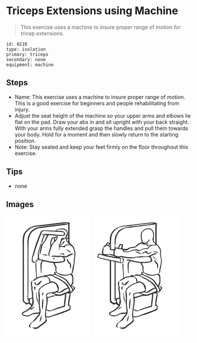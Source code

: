 # Triceps Extensions using Machine
> This exercise uses a machine to insure proper range of motion for tricep extensions.

``` 
id: 0210 
type: isolation 
primary: triceps 
secondary: none 
equipment: machine 
``` 

## Steps

 - Name: This exercise uses a machine to insure proper range of motion. This is a good exercise for beginners and people rehabilitating from injury.
 - Adjust the seat height of the machine so your upper arms and elbows lie flat on the pad. Draw your abs in and sit upright with your back straight. With your arms fully extended grasp the handles and pull them towards your body. Hold for a moment and then slowly return to the starting position.
 - Note: Stay seated and keep your feet firmly on the floor throughout this exercise.

## Tips

 - none

## Images

<svg width="175pt" height="250pt" viewBox="0 0 175 250" xmlns="http://www.w3.org/2000/svg">
  <g fill="#FFF">
    <path d="M0 0h175v250H0V0m99.97 16.62c-10.61 1.28-21.24 2.46-31.85 3.78-5.57.52-11.29.91-16.32 3.59-7.43 1.95-12.42 8.4-16.12 14.73-2.94 8.82-1.87 18.2-1.86 27.31-.02 36 .03 72-.02 107.99.43 1.06.85 2.12 1.25 3.2 2.09 1.7 4.26 3.3 6.32 5.05 1.59-.63 3.2-1.24 4.79-1.86 1.77 1.54 3.56 3.04 5.35 4.56-3.82 4.13-7.81 8.43-13.12 10.63-2.26 1.15-5.47 1.71-6.23 4.53-.47 4.74 5.33 5.73 8.85 6.12 4.86.92 9.09-1.79 13.09-4.07 4.33-.88 8.8-.94 13.2-1.09-1.92 3.08-4.94 5.23-6.99 8.2-3.11 4.72-7.37 8.51-11.54 12.27-1.79 1.79-3.64 4.63-1.41 6.85 1.35.09 2.71.19 4.06.28-1.1-.89-2.22-1.79-3.32-2.68 1.89-4.17 4.95-8.03 9.2-9.93 3.88-2.06 5.41-6.44 8.42-9.4 4.63-3.9 5.38-10.79 3.71-16.32-.77-6.73-1.51-13.54-.59-20.29-.05-5-.31-10.03-1.35-14.92.46-5.14 5.47-7.66 9.07-10.52 5.25-4.1 11.81-5.66 18.1-7.37 2.83 1.34 6.41 2.29 7.74 5.46 1.55 3.32 2.74 6.8 3.56 10.37-3.39 1.94-7.03 3.77-11 3.99-4.58.35-9.35.99-13.38 3.36 0 7.54 1.49 15.11.05 22.6-1.37 6.57-1.53 13.3-2.59 19.92-.17 4.21 3.01 8.67.66 12.69-3.51 4.65-9.41 6.52-13.26 10.84-3.88 3.62-9.38 2.59-14.18 2.53 3.15 1.6 6.7 4.1 10.36 2.54 3.94-.82 6.41-4.12 9.39-6.47 4.24-2.6 8.81-5.35 11-10.04-1.07-2.52-1.13-5.27-1.16-7.96 1.44.84 2.89 1.68 4.33 2.53l.04-1.15c10.12-2.49 20.05-5.77 29.9-9.19 5.05-2.38 10.92-3.39 15.11-7.3.24-2.25.11-4.51.09-6.77-.98-.91-1.98-1.78-2.86-2.78.54-7.96 2.78-15.71 3.08-23.68 2.46-.35 4.07-1.97 4.84-4.27 2.28-1.63 4.15-3.82 4.18-6.8-1.55-2.26-4.27-3.17-6.57-4.42.85-1.2 1.75-2.36 2.67-3.51.46-5.19.67-10.47-.08-15.64-.22-1.9-1.74-3.14-2.99-4.41 3.51-1.9 3.05-6.21 3.71-9.54 1.34-7.32 3.05-14.66 2.56-22.15 1.75-4.67 2.13-9.88.69-14.69-1.13-4.07-1.92-8.68-5.33-11.57-2.1-2.09-4.81-3.97-5.9-6.78-.24-8.97.05-17.96-.04-26.94.1-4.13-.41-8.35.75-12.38-9.93-2.75-20.09.16-30.06.97M75.12 156.84c-1 2.23-3.18 4.67-1.66 7.2 1.65-1.84 3.07-4.87 1.66-7.2m-2.08 27.18c-.23 2.92.07 5.93 1.89 8.34 0-7.54.99-15.03.9-22.58-3.09 4.11-2.41 9.42-2.79 14.24m-5.06 34.29c3.18-3.79 4.46-8.77 4.73-13.62-3.5 3.54-3.33 9.09-4.73 13.62z"/>
    <path d="M65.06 23.07c19.02-1.97 38.01-4.22 56.95-6.74 1.63-.03 3.03.93 4.54 1.38.22 8.1-.01 16.2.04 24.3-.29-.5-.87-1.52-1.16-2.02 1.87-5.16-1.95-11.83-7.49-12.51-6.25-.72-13.06-.08-18 4.2-7.8-.33-15.61-.39-23.39-1.09-2.26.92-5.2 1.34-6.14 3.97C63.95 48.92 58.54 63.8 54.7 79.09c-1.27 4.6-2.95 9.31-2.34 14.15.52 3.4 5.57 5.73 7.9 2.63-1.83-.84-4.58-.3-5.78-2.25-.85-3.62-.25-7.41 1.31-10.74 5.02-16.46 10.42-32.86 17.3-48.64 1.34-1.25 3.24-1.62 4.84-2.47 12.55 2.31 25.39 1.49 38.02 2.85 2.67.72 2.31 3.99 1 5.84-14.34.33-28.65-3.48-42.97-1.67-.16.54-.48 1.6-.65 2.13 1.51-.39 3.02-.79 4.53-1.14-.42.53-1.27 1.59-1.7 2.11-1.61 4.26-3.09 8.57-4.66 12.84.45.72.91 1.43 1.37 2.14 1.55-5.72 3.78-11.22 6.18-16.63 1.5.25 2.99.51 4.49.77-2.05 3.85-3.14 8.19-5.72 11.74-1.79 2.65-4.3 4.79-5.68 7.71-2.46 4.55-2.05 9.91-3.82 14.7-.93 1.86.61 3.54 1.31 5.19.17-3.8 1.56-7.29 2.62-10.88.81-5.37 2.46-10.89 6.19-14.99 2.89-3.43 5.13-7.41 6.75-11.59.44-1.07 1.18-2.7 2.71-2.13 10.22.4 20.55 2.57 30.74.87 1.37-1.8 2.53-4.31.67-6.23-3.95-5.17-11.47-2.77-16.99-4.14 3.94-3.19 9.11-2.1 13.77-2.18 3.32-.1 5.81 2.3 7.63 4.79.08 1.85.15 3.71.21 5.56-.39-.03-1.16-.08-1.55-.11-.44 3.1-1.66 6.03-3.47 8.58-.48-.47-1.43-1.41-1.91-1.88-1.45.45-2.95.81-4.33 1.45-1.04 4.67-3.24 8.94-4.61 13.49-.37 3.84-.24 7.72-.26 11.57.84-1.99 1.11-4.14.88-6.28 3.1-3.31 7.46-.81 11.24-.69.63-4.81 6.23-4.26 9.83-3.97-.23-.5-.69-1.49-.92-1.99-2.81.55-6.16-.33-8.52 1.65-3.14 3.03-7.82 1.1-11.68 1.64 2.8-1.97 6.36-2.9 8.59-5.63.98-1.5 1.77-3.12 2.4-4.79-2.92-.38-3.68 3.15-5.04 5.03-1.59 1.08-3.17 2.16-4.76 3.25 1.71-3.6 2.94-7.5 5.22-10.78 2.85-.66 5.83-1.15 7.76-3.61-.9 2.31-.25 4.74.18 7.07 1.95 1.11 3.34 2.83 4.18 4.9.47.19 1.4.56 1.87.74 1.08 2.35 3.26 3.73 5.57 4.66 4.81 6.63 5.96 15.56 3.85 23.37-.75 4.97.19 10.16-1.62 14.97-1.81 5.32-1.73 11-3.14 16.39-5.55 2.13-11.63 4.4-17.61 2.73-3.94-1.02-7.92-2.09-11.58-3.88-2.41-2.02-2.73-5.42-1.94-8.3 1.37-4.29-3.21-7.21-3.22-11.34 6.78-.21 14.04.16 20.17-3.26 1.3-2.39 1.08-5.04-.59-7.22l-2.35.84c1.71 2.02 1.17 5.3-1.44 6.19-12.36 2.14-25.19 1.05-37.19-2.52-3.39-1.28-7.16-.54-10.5-1.99-.22-3.2-1.06-6.45-.03-9.6l-1.85-.68c2.32-7.33 3.65-15 6.95-22l-2.08.48c-2.25 6.95-4.57 13.9-6.02 21.06.19 3.02.47 6.03.54 9.05-2.28 2.23-4.39 4.88-4.5 8.24l.61.05c1.73-1.63 2.21-4.17 3.51-6.13 4.06 2.59 8.99 2.29 13.39 3.94 6.07 1.67 12.36 2.4 18.54 3.57.79 3.03 2.81 5.51 3.84 8.42.23 3.66-.23 7.47 1.48 10.89-.94-.3-2.82-.89-3.76-1.18-.04 1.47-.05 2.94-.02 4.42-.97.4-1.95.8-2.92 1.2-3.7-.68-7.54-.78-11.11.53-2.85 1.22-5.88.12-8.83.18 1.27 1.35 2.96 2.06 4.69 2.6-5.92-.62-12.26-.56-17.35 2.93-.03-10.19-1.53-20.33-.93-30.54-2.23-.58-1.67 2.52-1.75 3.82-.48 9.23 1.66 18.33 1.21 27.54-2.28 1.44-4.54 2.92-6.84 4.33 0 .24.01.73.02.97 4.44.17 7.39-3.98 11.36-5.37 5.33-2.77 11.44-1.71 17.15-2.74 4.58 2.18 5.41 7.38 5.23 11.93-7.93 1.28-14.24 6.81-20.26 11.75-3.01 5.11-1.88 11.16-1.49 16.77.95 4.57-.97 9.17-.07 13.74 1.17 5.32 1.1 10.8 1.8 16.18.53 3.17-3.15 2.79-5.19 2.73-4.73-.4-9.26 1.45-13.24 3.85-4.36 2.95-10.11 1.68-14.74.02-2.26-3.38 3.29-4.37 5.42-5.72 3.37-1.41 6.36-3.61 8.88-6.23.53.39 1.06.78 1.59 1.18l-1.68 2.14c3.26-2.08 6.78-4.08 9.06-7.29-2.73 0-4.46 2.15-6.21 3.92-.38-.54-.77-1.07-1.15-1.6 4.81-4.07 6.63-11.03 5.16-17.05-1.4-5.64-.05-11.56-1.66-17.14-.65-2.27-.89-4.64-.14-6.92-.64-2.32-1.37-4.65-1.66-7.05-.33-2.15 1.11-4.11 1.01-6.22-.86-.96-1.79.91-2.21 1.5-2.71 4.68 1.39 9.72-.06 14.65 1.49 5.83 1.86 11.79 1.71 17.81-2 .33-3.98.72-5.97 1.07-.42.76-.93 1.45-1.54 2.06-.36-7.24-.24-14.52-.05-21.78.3-32-.3-64.02.34-96.02.7-7.3 2.57-15.08 7.87-20.47 3.62-2.85 7.62-5.49 12.1-6.74 20.24-2.63 40.53-4.86 60.72-7.78-2.03-1.76-4.85-1.48-7.34-1.5-14.39 1.9-28.79 3.68-43.19 5.47-7.35.98-15.34 1.78-21.25 6.73-4.31 2.48-6.55 7.09-8.79 11.31-2.96 7.32-2.44 15.32-2.1 23.02.05 36.3-.03 72.61.04 108.9 1.12 1.34 3.41 2.81 2.15 4.82-4.24 3.7-10.87-1.8-9.72-6.69.21-40.03-.14-80.07.2-120.1.34-4.19.89-8.48 2.4-12.43 5.06-9.39 15.53-16.01 26.35-15.44m29.21 22.08c-4.35 4.83-4.64 11.74-3.98 17.89-.98 6.11-3.59 11.92-4.52 18.06 1.25 1.29 2.49 2.6 3.89 3.74-.54-1.05-1.12-2.07-1.71-3.07.01-2.26.31-4.5 1.22-6.58 1.74-4.33 2.1-9.14 4.47-13.23 3.16-6.53 11.01-10.2 11.75-17.98-.55-.37-1.66-1.11-2.21-1.48-2.35 2.57-5.85 1.96-8.91 2.65m28.13 25.68c3.36 1.62 6.23 4.09 9.68 5.52-2.01-3.29-5.62-6.1-9.68-5.52m-15 8.71c2.31.13 4.63.1 6.95.05 1.7.95 3.48 1.74 5.31 2.42-.99-1.55-2.14-2.99-3.3-4.41-3.01.56-6.01 1.15-8.96 1.94m20.29 1.12c-2.89 1.85-6.25 4.04-9.83 3.05-5.5-1.5-11.25-.4-16.86-1.03-3.5-.5-6.99.04-10.26 1.33 4.53.98 9.23.57 13.8 1.34 3.87.72 8.99-2.61 11.5 1.83.44-.25.89-.5 1.34-.75 6.23.84 11.05-3.87 16.67-5.52 1.57-.16 1.97-1.78 2.7-2.9-3.09.55-6.46.69-9.06 2.65m-54.59-.58c3.76 1.39 8.35 3.32 12.09.86-3.98-.61-8.06-1.45-12.09-.86m24.23 10.24c1.55-.42 1.41-3.31-.13-3.66-1.5.47-1.33 3.24.13 3.66m26.34-2.07c.5 4.52 1.95 9.26 6.15 11.65.65 3.2-.09 6.9 2.22 9.55.28-3.42.67-6.92-.08-10.31-1.05-1.62-2.7-2.7-3.96-4.13-1.69-2.14-1.4-5.67-4.33-6.76m-53.65 12.69c-.01 6.15.4 12.33 1.56 18.38 1.13-1.78 1.03-3.82.29-5.73 1-6.03-.66-12.42 1.91-18.15.81-.1 2.44-.3 3.25-.41-.5-.38-1.51-1.14-2.02-1.52-3.72.24-4.74 4.4-4.99 7.43m-7.25 40.66c-1.77-1.27-2.75-3.19-3.77-5.04-2.18.19-.73 2.6-.29 3.68 1.84 3.41 6.68 3.14 9.13.61 2.18-2.27 4.05-4.87 5.16-7.83-4.06 1.99-6.95 5.59-10.23 8.58m-5.5 4.99c-.77 2.7.56 4.88 2.65 6.49-.22-1.26-.46-2.52-.73-3.77.44-1.18.87-2.35 1.29-3.53-.81.2-2.41.61-3.21.81m5.18 25.33c.53 2.08.82 4.36 2.52 5.88-.04-4.43-1.98-8.53-2.39-12.91-.35-3.07-.18-6.16-.37-9.24-1.26 5.32-1.1 10.98.24 16.27z"/>
    <path d="M123.8 41.38c.8.4 2.38 1.18 3.17 1.58-.53 1.83-1.59 3.29-3.35 4.11-.51-1.9-.29-3.82.18-5.69zM91.96 60.99c-.38-5.52.76-11.59 5.13-15.37.35 2.73.69 5.47.95 8.21a43.304 43.304 0 0 0-6.08 7.16zM99.19 47.02c1.41-.84 2.97-1.36 4.48-2.01-.56 2.43-1.93 4.49-3.63 6.26-.33-1.4-.67-2.82-.85-4.25zM126.45 47.07c.13 2.26.16 4.52.2 6.78-.81-.6-1.62-1.19-2.42-1.78.2-1.91.33-3.95 2.22-5zM102.49 117.13c7.59 6.09 18.82 8.75 27.69 3.84 1.82 1.41 4.32 2.62 4.56 5.21.54 5.8.82 12.03-2.78 17-4.15-4.56-6.58-10.79-12.12-13.95-4.97-2.94-10.22-5.41-15.63-7.43-1.67-.55-2.86-1.91-4.19-2.98.62-.42 1.85-1.27 2.47-1.69z"/>
    <path d="M95.19 123.21c1.14-.65 2.29-1.28 3.44-1.91 6.79 2.71 13.56 5.55 19.82 9.38 3.75 2.18 5.7 6.23 8.33 9.5 3.12 3.87 6.1 7.9 8.37 12.34-1.05 1.82-2.23 3.56-3.47 5.26-.99-8.47-5.44-16.89-12.65-21.69-2.66-1.79-5.38-3.5-8.07-5.24-4.93-3.19-10.55-5.02-15.77-7.64z"/>
    <path d="M82.75 123.96c3.65-.91 7.42-.66 11.11-.29 5.83 4.29 13.05 6.16 18.69 10.78 5.77 3.02 10.38 7.76 13.36 13.53-3.41.86-6.94 1.76-9.69 4.09-3.32 2.16-6.45 5.46-10.7 5.37 2.93-4.83 2.66-11.6-.92-16.06-2.49-4.25-7.61-5.64-12.09-6.68-.78.78-1.57 1.56-2.35 2.34.93-5.67-2.76-10.37-7.41-13.08zM132.83 143.63c1.73 1.22 3.42 2.51 5.12 3.78v2.42c-.4.6-.79 1.2-1.18 1.81-1.04-2.8-2.63-5.34-3.94-8.01z"/>
    <path d="M126.91 149.42c.7 1.75 1.32 3.52 1.93 5.3-5.07 1.97-10.21 3.76-15.14 6.06-1.7.86-3.62 1.09-5.47 1.42-3.8-1.24-7.96-1.21-11.47-3.32 2.4-.47 4.79-1 7.16-1.64 1.96.92 4.19 1.9 6.36 1.11 6.09-1.99 10.24-7.57 16.63-8.93z"/>
    <path d="M82.95 161.74c3.17-1.36 6.54-2.95 10.06-2.64 2.8 1.09 5.46 2.52 8.33 3.44-.83.12-2.49.35-3.32.47.74.48 1.49.96 2.25 1.42 3.44-.68 6.89.8 10.31-.02 3.32-.76 6.41-2.25 9.52-3.61.07 8.05-2.42 15.85-2.17 23.92-7.11 2.2-14.34 4.14-21.14 7.22-2.18.9-4.33 1.98-6.67 2.4-2.73-.37-5.26-1.49-7.83-2.42.62-7.57 3.38-14.95 2.12-22.63 5.02-1.34 9.86-3.69 15.11-3.92-.74-.61-1.46-1.24-2.15-1.89-4.45 1.36-8.91 2.71-13.42 3.88-.39-1.86-.71-3.74-1-5.62z"/>
    <path d="M122.6 160.1c.65-.36 1.3-.7 1.96-1.05 1.77.72 3.63 1.03 5.51.46-2.54 8.04-3.43 16.38-4.02 24.75 1.18.51 2.36 1.02 3.55 1.52l.12 4.6c-5.74 3.83-12.5 5.51-18.87 7.97-8.78 2.73-17.02 7.13-26.19 8.57-1.23-.72-2.45-1.44-3.66-2.17.14-3.84.59-7.66.86-11.49 2.62 1.04 5.14 3.58 8.16 2.57 9.89-3.04 19.61-6.75 29.71-9.08.98-8.88 2.65-17.7 2.87-26.65zM48.17 171.37c1.73-.41 3.46-.82 5.2-1.2.32 4.16-.04 8.35-.96 12.41a93.481 93.481 0 0 1-4.11-4.79c-.04-2.14-.08-4.28-.13-6.42z"/>
  </g>
  <g fill="#333">
    <path d="M99.97 16.62c9.97-.81 20.13-3.72 30.06-.97-1.16 4.03-.65 8.25-.75 12.38.09 8.98-.2 17.97.04 26.94 1.09 2.81 3.8 4.69 5.9 6.78 3.41 2.89 4.2 7.5 5.33 11.57 1.44 4.81 1.06 10.02-.69 14.69.49 7.49-1.22 14.83-2.56 22.15-.66 3.33-.2 7.64-3.71 9.54 1.25 1.27 2.77 2.51 2.99 4.41.75 5.17.54 10.45.08 15.64-.92 1.15-1.82 2.31-2.67 3.51 2.3 1.25 5.02 2.16 6.57 4.42-.03 2.98-1.9 5.17-4.18 6.8-.77 2.3-2.38 3.92-4.84 4.27-.3 7.97-2.54 15.72-3.08 23.68.88 1 1.88 1.87 2.86 2.78.02 2.26.15 4.52-.09 6.77-4.19 3.91-10.06 4.92-15.11 7.3-9.85 3.42-19.78 6.7-29.9 9.19l-.04 1.15c-1.44-.85-2.89-1.69-4.33-2.53.03 2.69.09 5.44 1.16 7.96-2.19 4.69-6.76 7.44-11 10.04-2.98 2.35-5.45 5.65-9.39 6.47-3.66 1.56-7.21-.94-10.36-2.54 4.8.06 10.3 1.09 14.18-2.53 3.85-4.32 9.75-6.19 13.26-10.84 2.35-4.02-.83-8.48-.66-12.69 1.06-6.62 1.22-13.35 2.59-19.92 1.44-7.49-.05-15.06-.05-22.6 4.03-2.37 8.8-3.01 13.38-3.36 3.97-.22 7.61-2.05 11-3.99-.82-3.57-2.01-7.05-3.56-10.37-1.33-3.17-4.91-4.12-7.74-5.46-6.29 1.71-12.85 3.27-18.1 7.37-3.6 2.86-8.61 5.38-9.07 10.52 1.04 4.89 1.3 9.92 1.35 14.92-.92 6.75-.18 13.56.59 20.29 1.67 5.53.92 12.42-3.71 16.32-3.01 2.96-4.54 7.34-8.42 9.4-4.25 1.9-7.31 5.76-9.2 9.93 1.1.89 2.22 1.79 3.32 2.68-1.35-.09-2.71-.19-4.06-.28-2.23-2.22-.38-5.06 1.41-6.85 4.17-3.76 8.43-7.55 11.54-12.27 2.05-2.97 5.07-5.12 6.99-8.2-4.4.15-8.87.21-13.2 1.09-4 2.28-8.23 4.99-13.09 4.07-3.52-.39-9.32-1.38-8.85-6.12.76-2.82 3.97-3.38 6.23-4.53 5.31-2.2 9.3-6.5 13.12-10.63-1.79-1.52-3.58-3.02-5.35-4.56-1.59.62-3.2 1.23-4.79 1.86-2.06-1.75-4.23-3.35-6.32-5.05-.4-1.08-.82-2.14-1.25-3.2.05-35.99 0-71.99.02-107.99-.01-9.11-1.08-18.49 1.86-27.31 3.7-6.33 8.69-12.78 16.12-14.73 5.03-2.68 10.75-3.07 16.32-3.59 10.61-1.32 21.24-2.5 31.85-3.78m-34.91 6.45c-10.82-.57-21.29 6.05-26.35 15.44-1.51 3.95-2.06 8.24-2.4 12.43-.34 40.03.01 80.07-.2 120.1-1.15 4.89 5.48 10.39 9.72 6.69 1.26-2.01-1.03-3.48-2.15-4.82-.07-36.29.01-72.6-.04-108.9-.34-7.7-.86-15.7 2.1-23.02 2.24-4.22 4.48-8.83 8.79-11.31 5.91-4.95 13.9-5.75 21.25-6.73 14.4-1.79 28.8-3.57 43.19-5.47 2.49.02 5.31-.26 7.34 1.5-20.19 2.92-40.48 5.15-60.72 7.78-4.48 1.25-8.48 3.89-12.1 6.74-5.3 5.39-7.17 13.17-7.87 20.47-.64 32-.04 64.02-.34 96.02-.19 7.26-.31 14.54.05 21.78.61-.61 1.12-1.3 1.54-2.06 1.99-.35 3.97-.74 5.97-1.07.15-6.02-.22-11.98-1.71-17.81 1.45-4.93-2.65-9.97.06-14.65.42-.59 1.35-2.46 2.21-1.5.1 2.11-1.34 4.07-1.01 6.22.29 2.4 1.02 4.73 1.66 7.05-.75 2.28-.51 4.65.14 6.92 1.61 5.58.26 11.5 1.66 17.14 1.47 6.02-.35 12.98-5.16 17.05.38.53.77 1.06 1.15 1.6 1.75-1.77 3.48-3.92 6.21-3.92-2.28 3.21-5.8 5.21-9.06 7.29l1.68-2.14c-.53-.4-1.06-.79-1.59-1.18-2.52 2.62-5.51 4.82-8.88 6.23-2.13 1.35-7.68 2.34-5.42 5.72 4.63 1.66 10.38 2.93 14.74-.02 3.98-2.4 8.51-4.25 13.24-3.85 2.04.06 5.72.44 5.19-2.73-.7-5.38-.63-10.86-1.8-16.18-.9-4.57 1.02-9.17.07-13.74-.39-5.61-1.52-11.66 1.49-16.77 6.02-4.94 12.33-10.47 20.26-11.75.18-4.55-.65-9.75-5.23-11.93-5.71 1.03-11.82-.03-17.15 2.74-3.97 1.39-6.92 5.54-11.36 5.37-.01-.24-.02-.73-.02-.97 2.3-1.41 4.56-2.89 6.84-4.33.45-9.21-1.69-18.31-1.21-27.54.08-1.3-.48-4.4 1.75-3.82-.6 10.21.9 20.35.93 30.54 5.09-3.49 11.43-3.55 17.35-2.93-1.73-.54-3.42-1.25-4.69-2.6 2.95-.06 5.98 1.04 8.83-.18 3.57-1.31 7.41-1.21 11.11-.53.97-.4 1.95-.8 2.92-1.2-.03-1.48-.02-2.95.02-4.42.94.29 2.82.88 3.76 1.18-1.71-3.42-1.25-7.23-1.48-10.89-1.03-2.91-3.05-5.39-3.84-8.42-6.18-1.17-12.47-1.9-18.54-3.57-4.4-1.65-9.33-1.35-13.39-3.94-1.3 1.96-1.78 4.5-3.51 6.13l-.61-.05c.11-3.36 2.22-6.01 4.5-8.24-.07-3.02-.35-6.03-.54-9.05 1.45-7.16 3.77-14.11 6.02-21.06l2.08-.48c-3.3 7-4.63 14.67-6.95 22l1.85.68c-1.03 3.15-.19 6.4.03 9.6 3.34 1.45 7.11.71 10.5 1.99 12 3.57 24.83 4.66 37.19 2.52 2.61-.89 3.15-4.17 1.44-6.19l2.35-.84c1.67 2.18 1.89 4.83.59 7.22-6.13 3.42-13.39 3.05-20.17 3.26.01 4.13 4.59 7.05 3.22 11.34-.79 2.88-.47 6.28 1.94 8.3 3.66 1.79 7.64 2.86 11.58 3.88 5.98 1.67 12.06-.6 17.61-2.73 1.41-5.39 1.33-11.07 3.14-16.39 1.81-4.81.87-10 1.62-14.97 2.11-7.81.96-16.74-3.85-23.37-2.31-.93-4.49-2.31-5.57-4.66-.47-.18-1.4-.55-1.87-.74-.84-2.07-2.23-3.79-4.18-4.9-.43-2.33-1.08-4.76-.18-7.07-1.93 2.46-4.91 2.95-7.76 3.61-2.28 3.28-3.51 7.18-5.22 10.78 1.59-1.09 3.17-2.17 4.76-3.25 1.36-1.88 2.12-5.41 5.04-5.03-.63 1.67-1.42 3.29-2.4 4.79-2.23 2.73-5.79 3.66-8.59 5.63 3.86-.54 8.54 1.39 11.68-1.64 2.36-1.98 5.71-1.1 8.52-1.65.23.5.69 1.49.92 1.99-3.6-.29-9.2-.84-9.83 3.97-3.78-.12-8.14-2.62-11.24.69.23 2.14-.04 4.29-.88 6.28.02-3.85-.11-7.73.26-11.57 1.37-4.55 3.57-8.82 4.61-13.49 1.38-.64 2.88-1 4.33-1.45.48.47 1.43 1.41 1.91 1.88 1.81-2.55 3.03-5.48 3.47-8.58.39.03 1.16.08 1.55.11-.06-1.85-.13-3.71-.21-5.56-1.82-2.49-4.31-4.89-7.63-4.79-4.66.08-9.83-1.01-13.77 2.18 5.52 1.37 13.04-1.03 16.99 4.14 1.86 1.92.7 4.43-.67 6.23-10.19 1.7-20.52-.47-30.74-.87-1.53-.57-2.27 1.06-2.71 2.13-1.62 4.18-3.86 8.16-6.75 11.59-3.73 4.1-5.38 9.62-6.19 14.99-1.06 3.59-2.45 7.08-2.62 10.88-.7-1.65-2.24-3.33-1.31-5.19 1.77-4.79 1.36-10.15 3.82-14.7 1.38-2.92 3.89-5.06 5.68-7.71 2.58-3.55 3.67-7.89 5.72-11.74-1.5-.26-2.99-.52-4.49-.77-2.4 5.41-4.63 10.91-6.18 16.63-.46-.71-.92-1.42-1.37-2.14 1.57-4.27 3.05-8.58 4.66-12.84.43-.52 1.28-1.58 1.7-2.11-1.51.35-3.02.75-4.53 1.14.17-.53.49-1.59.65-2.13 14.32-1.81 28.63 2 42.97 1.67 1.31-1.85 1.67-5.12-1-5.84-12.63-1.36-25.47-.54-38.02-2.85-1.6.85-3.5 1.22-4.84 2.47-6.88 15.78-12.28 32.18-17.3 48.64-1.56 3.33-2.16 7.12-1.31 10.74 1.2 1.95 3.95 1.41 5.78 2.25-2.33 3.1-7.38.77-7.9-2.63-.61-4.84 1.07-9.55 2.34-14.15 3.84-15.29 9.25-30.17 15.71-44.53.94-2.63 3.88-3.05 6.14-3.97 7.78.7 15.59.76 23.39 1.09 4.94-4.28 11.75-4.92 18-4.2 5.54.68 9.36 7.35 7.49 12.51.29.5.87 1.52 1.16 2.02-.05-8.1.18-16.2-.04-24.3-1.51-.45-2.91-1.41-4.54-1.38-18.94 2.52-37.93 4.77-56.95 6.74m58.74 18.31c-.47 1.87-.69 3.79-.18 5.69 1.76-.82 2.82-2.28 3.35-4.11-.79-.4-2.37-1.18-3.17-1.58m2.65 5.69c-1.89 1.05-2.02 3.09-2.22 5 .8.59 1.61 1.18 2.42 1.78-.04-2.26-.07-4.52-.2-6.78m-23.96 70.06c-.62.42-1.85 1.27-2.47 1.69 1.33 1.07 2.52 2.43 4.19 2.98 5.41 2.02 10.66 4.49 15.63 7.43 5.54 3.16 7.97 9.39 12.12 13.95 3.6-4.97 3.32-11.2 2.78-17-.24-2.59-2.74-3.8-4.56-5.21-8.87 4.91-20.1 2.25-27.69-3.84m-7.3 6.08c5.22 2.62 10.84 4.45 15.77 7.64 2.69 1.74 5.41 3.45 8.07 5.24 7.21 4.8 11.66 13.22 12.65 21.69 1.24-1.7 2.42-3.44 3.47-5.26-2.27-4.44-5.25-8.47-8.37-12.34-2.63-3.27-4.58-7.32-8.33-9.5-6.26-3.83-13.03-6.67-19.82-9.38-1.15.63-2.3 1.26-3.44 1.91m-12.44.75c4.65 2.71 8.34 7.41 7.41 13.08.78-.78 1.57-1.56 2.35-2.34 4.48 1.04 9.6 2.43 12.09 6.68 3.58 4.46 3.85 11.23.92 16.06 4.25.09 7.38-3.21 10.7-5.37 2.75-2.33 6.28-3.23 9.69-4.09-2.98-5.77-7.59-10.51-13.36-13.53-5.64-4.62-12.86-6.49-18.69-10.78-3.69-.37-7.46-.62-11.11.29m50.08 19.67c1.31 2.67 2.9 5.21 3.94 8.01.39-.61.78-1.21 1.18-1.81v-2.42c-1.7-1.27-3.39-2.56-5.12-3.78m-5.92 5.79c-6.39 1.36-10.54 6.94-16.63 8.93-2.17.79-4.4-.19-6.36-1.11-2.37.64-4.76 1.17-7.16 1.64 3.51 2.11 7.67 2.08 11.47 3.32 1.85-.33 3.77-.56 5.47-1.42 4.93-2.3 10.07-4.09 15.14-6.06-.61-1.78-1.23-3.55-1.93-5.3m-43.96 12.32c.29 1.88.61 3.76 1 5.62 4.51-1.17 8.97-2.52 13.42-3.88.69.65 1.41 1.28 2.15 1.89-5.25.23-10.09 2.58-15.11 3.92 1.26 7.68-1.5 15.06-2.12 22.63 2.57.93 5.1 2.05 7.83 2.42 2.34-.42 4.49-1.5 6.67-2.4 6.8-3.08 14.03-5.02 21.14-7.22-.25-8.07 2.24-15.87 2.17-23.92-3.11 1.36-6.2 2.85-9.52 3.61-3.42.82-6.87-.66-10.31.02-.76-.46-1.51-.94-2.25-1.42.83-.12 2.49-.35 3.32-.47-2.87-.92-5.53-2.35-8.33-3.44-3.52-.31-6.89 1.28-10.06 2.64m39.65-1.64c-.22 8.95-1.89 17.77-2.87 26.65-10.1 2.33-19.82 6.04-29.71 9.08-3.02 1.01-5.54-1.53-8.16-2.57-.27 3.83-.72 7.65-.86 11.49 1.21.73 2.43 1.45 3.66 2.17 9.17-1.44 17.41-5.84 26.19-8.57 6.37-2.46 13.13-4.14 18.87-7.97l-.12-4.6c-1.19-.5-2.37-1.01-3.55-1.52.59-8.37 1.48-16.71 4.02-24.75-1.88.57-3.74.26-5.51-.46-.66.35-1.31.69-1.96 1.05m-74.43 11.27c.05 2.14.09 4.28.13 6.42 1.32 1.64 2.68 3.24 4.11 4.79.92-4.06 1.28-8.25.96-12.41-1.74.38-3.47.79-5.2 1.2z"/>
    <path d="M94.27 45.15c3.06-.69 6.56-.08 8.91-2.65.55.37 1.66 1.11 2.21 1.48-.74 7.78-8.59 11.45-11.75 17.98-2.37 4.09-2.73 8.9-4.47 13.23-.91 2.08-1.21 4.32-1.22 6.58.59 1 1.17 2.02 1.71 3.07-1.4-1.14-2.64-2.45-3.89-3.74.93-6.14 3.54-11.95 4.52-18.06-.66-6.15-.37-13.06 3.98-17.89m-2.31 15.84c1.76-2.6 3.8-5 6.08-7.16-.26-2.74-.6-5.48-.95-8.21-4.37 3.78-5.51 9.85-5.13 15.37m7.23-13.97c.18 1.43.52 2.85.85 4.25 1.7-1.77 3.07-3.83 3.63-6.26-1.51.65-3.07 1.17-4.48 2.01zM122.4 70.83c4.06-.58 7.67 2.23 9.68 5.52-3.45-1.43-6.32-3.9-9.68-5.52zM107.4 79.54c2.95-.79 5.95-1.38 8.96-1.94 1.16 1.42 2.31 2.86 3.3 4.41-1.83-.68-3.61-1.47-5.31-2.42-2.32.05-4.64.08-6.95-.05z"/>
    <path d="M127.69 80.66c2.6-1.96 5.97-2.1 9.06-2.65-.73 1.12-1.13 2.74-2.7 2.9-5.62 1.65-10.44 6.36-16.67 5.52-.45.25-.9.5-1.34.75-2.51-4.44-7.63-1.11-11.5-1.83-4.57-.77-9.27-.36-13.8-1.34 3.27-1.29 6.76-1.83 10.26-1.33 5.61.63 11.36-.47 16.86 1.03 3.58.99 6.94-1.2 9.83-3.05zM73.1 80.08c4.03-.59 8.11.25 12.09.86-3.74 2.46-8.33.53-12.09-.86zM97.33 90.32c-1.46-.42-1.63-3.19-.13-3.66 1.54.35 1.68 3.24.13 3.66zM123.67 88.25c2.93 1.09 2.64 4.62 4.33 6.76 1.26 1.43 2.91 2.51 3.96 4.13.75 3.39.36 6.89.08 10.31-2.31-2.65-1.57-6.35-2.22-9.55-4.2-2.39-5.65-7.13-6.15-11.65zM70.02 100.94c.25-3.03 1.27-7.19 4.99-7.43.51.38 1.52 1.14 2.02 1.52-.81.11-2.44.31-3.25.41-2.57 5.73-.91 12.12-1.91 18.15.74 1.91.84 3.95-.29 5.73-1.16-6.05-1.57-12.23-1.56-18.38zM62.77 141.6c3.28-2.99 6.17-6.59 10.23-8.58-1.11 2.96-2.98 5.56-5.16 7.83-2.45 2.53-7.29 2.8-9.13-.61-.44-1.08-1.89-3.49.29-3.68 1.02 1.85 2 3.77 3.77 5.04zM57.27 146.59c.8-.2 2.4-.61 3.21-.81-.42 1.18-.85 2.35-1.29 3.53.27 1.25.51 2.51.73 3.77-2.09-1.61-3.42-3.79-2.65-6.49zM62.45 171.92c-1.34-5.29-1.5-10.95-.24-16.27.19 3.08.02 6.17.37 9.24.41 4.38 2.35 8.48 2.39 12.91-1.7-1.52-1.99-3.8-2.52-5.88zM75.12 156.84c1.41 2.33-.01 5.36-1.66 7.2-1.52-2.53.66-4.97 1.66-7.2zM73.04 184.02c.38-4.82-.3-10.13 2.79-14.24.09 7.55-.9 15.04-.9 22.58-1.82-2.41-2.12-5.42-1.89-8.34zM67.98 218.31c1.4-4.53 1.23-10.08 4.73-13.62-.27 4.85-1.55 9.83-4.73 13.62z"/>
  </g>
</svg>

<svg width="175pt" height="250pt" viewBox="0 0 175 250" xmlns="http://www.w3.org/2000/svg">
  <g fill="#FFF">
    <path d="M0 0h175v250H0V0m58.1 21.93c-2.53.52-4.78 1.87-7.2 2.74-5.79 1.9-10.53 6.37-13.6 11.54-3.92 6.13-3.72 13.76-3.35 20.75-1.27-.68-2.52-1.41-3.88-1.9-1.29.5-2.43 1.31-3.59 2.05-.05.78-.14 2.35-.19 3.13-1.71 1.14-3.58 1.99-5.36 3.01-.89 1.35.45 2.6.83 3.85l.86-2.43c2.75-1.11 6.05-3.6 8.88-1.36 2.91 1.25 2.22 4.83 2.73 7.36 2.55.4 5.08.88 7.55 1.6-.15 2.95-.84 5.83-1.37 8.73-2.7-1.1-5.44-2.43-8.47-2.07 3.53 4.05 9.45 3.02 13.51 6.22-2.91-.09-5.67-1.2-8.55-1.55-4.04-.82-8.2-.83-12.19-1.88 2.77.08 5.53-.17 8.24-.76-.68-.5-1.37-1.01-2.05-1.5-3.25.75-6.53-.08-9.78-.32-.42-1.33-.91-2.65-1.09-4.03.17-3.16 2.3-6.44.15-9.35-1.43 4.48-3.86 9.35-1.65 14.04-2.61-.6-5.26-.92-7.93-1.16-1.51 2.21-2.36 4.76-2.11 7.46 8.04 3.41 16.77 4.78 25.2 6.96-.03 26.31.03 52.63-.04 78.94-.03 1.96.6 3.85.93 5.78 2.36 1.31 4.42 3.07 6.57 4.69 1.7-.43 3.33-1.05 4.99-1.6 1.77 1.38 3.53 2.76 5.27 4.2-4.39 5.26-9.78 9.79-16.34 12.03-3.04.83-3.94 5.28-1.19 6.96 5.15 2.91 12.05 3.23 17.07-.16 4.67-3.52 10.9-2.25 16.36-2.82-1.66 2.68-4.12 4.67-6.12 7.07-3.46 5.08-7.69 9.69-12.62 13.38-.98 1.56-1.85 3.18-2.66 4.84.46.49 1.37 1.49 1.83 1.99 1.17.12 2.34.25 3.51.37-1.05-.91-2.11-1.82-3.16-2.73 1.82-4.14 4.88-7.96 9.05-9.86 4.19-2.13 5.66-6.91 8.98-9.95 3.25-2.67 4.08-7.18 4.13-11.16-1.25-6.25-1.82-12.64-1.88-19.01.59-5.98.55-12.06-.4-17.99-1.31-3.23.25-6.92 2.86-9.01 4.12-3.34 8.36-6.73 13.35-8.69 3.53-.99 6.93-2.4 10.54-3.09 2.8 1.33 6.33 2.29 7.67 5.4 1.54 3.36 2.85 6.85 3.57 10.48-3.38 1.95-7.03 3.76-10.99 4-4.58.34-9.33.97-13.35 3.34-.19 7.39 1.54 14.77.11 22.12-1.39 6.75-1.63 13.66-2.65 20.47-.13 4.18 2.98 8.58.67 12.58-3.47 4.69-9.42 6.51-13.25 10.85-3.85 3.64-9.31 2.68-14.11 2.61 3.13 1.56 6.64 4.01 10.26 2.43 3.69-.81 6.18-3.76 8.89-6.13 4.3-2.82 9.33-5.44 11.39-10.47-1.01-2.45-1.1-5.11-1.17-7.72 1.4.5 2.73 1.8 4.32 1.28 5.17-1 10.15-2.78 15.11-4.51 9.28-2.24 18.1-5.96 26.92-9.57 1.01-.84 2.08-1.62 3.06-2.5.31-2.17.13-4.37.17-6.54-.98-1.11-2.38-1.97-2.99-3.35.94-5.14 1.19-10.38 2.37-15.49.45-2.94 1.61-6.29-.31-8.95.3-.55.9-1.64 1.2-2.18-1.6-4.98-3.56-9.95-6.81-14.11-3.76-4.47-9.04-7.17-13.81-10.37-4.95-3.22-10.61-5.04-15.86-7.7 1.16-.66 2.33-1.3 3.51-1.95 3.97 1.81 8.18 3.08 12.01 5.19 4.63 2.38 9.85 4.46 12.76 9.04 3.74 5.61 8.67 10.48 11.49 16.67-.11 1.62-1.23 2.98-2.22 4.19.03.66.08 1.97.11 2.62 2.89-3.61 7.08-6.62 7.95-11.42-2.01-1.85-4.37-3.26-6.92-4.23.93-1.17 1.86-2.34 2.81-3.5.47-4.97.42-9.99.06-14.97-.14-2.38-1.94-4.16-3.71-5.54-4.94.69-9.72 3.27-14.83 2.32-4.67-.93-9.3-2.27-13.63-4.27-2.43-1.97-2.76-5.42-2-8.29 1.45-4.36-3.31-7.25-3.2-11.45 6.78-.18 14.06.18 20.17-3.25 2.29-3.71-.98-7.01-2.47-10.28 4.03-2.61 8.4-4.74 13.24-5.24-3.18-1.95-6.83-.94-9.84.76-5.78 3.3-12.61 5.67-19.3 4.24-4.56-.83-8.98 1.13-13.54 1.18-7.08 1.99-14.41.42-21.58-.11-3.06-.25-5.89-1.54-8.9-2.05-2.38.38-4.71 1.78-7.18 1.12-1.92-.49-3.73-1.33-5.61-1.96-.32-.48-.95-1.43-1.26-1.91.56-2.64.83-5.36.5-8.05.39-.09 1.17-.29 1.55-.38.29-1.7.44-4.53 2.95-3.88 3.43 1.44 6.98 2 10.66 1.29 1.02 1.78 1.71 3.71 2.38 5.64 3.39.6 6.89 1.27 10.31.49 4.08-.62 7.73-2.72 11.75-3.52 3.34-.35 6.75.34 9.76 1.8 4.68-3.08 10.32-4.59 15.91-4.5 3.61.25 5.1-3.71 7.83-5.31 3.03-1.38 6.38-1.78 9.64-2.31.35.32 1.04.97 1.39 1.29.14-.37.43-1.11.57-1.48.26-.11.79-.33 1.05-.45 3.41 4.1 7.85 8.32 7.15 14.19-1.15 5.15.97 10.12 1.74 15.16.15 3.95-.08 7.98-1.26 11.77-1.6 5.86-2.17 11.93-2.91 17.94 2.81-2.81 3.25-6.94 2.55-10.68l.92.47c.65-4.86 1.83-9.64 2.29-14.53.51-5.46-1.62-10.66-2.05-16.03.68-4.19.64-8.68-1.36-12.51-2.3-2.9-4.71-5.72-7.16-8.49.11-14.09.03-28.2.31-42.28-3.51-.36-6.98-1.24-10.52-1.02-20.29 2.46-40.6 4.79-60.9 7.19m40.51 57.51c2.55-1.08 4.92-2.53 7.48-3.6 1.68 1.56 3.76 2.53 5.84 3.44 2.93-.75 5.9-2.01 7.05-5.05-2.7 1.37-5.34 4.16-8.6 2.68-.02-.76-.05-2.28-.07-3.04-4.66-.63-9.2 1.61-11.7 5.57m23.13-5.65c3.8 1.35 7.71 2.39 11.56 3.58-2.78-3.26-7.53-3.81-11.56-3.58m-36.91 1.23c2.78.66 5.5 1.57 8.01 2.93 1.36.63 3.19 2.03 4.29.27-3.66-2.06-7.97-5.11-12.3-3.2m37.11 7.63c-.44 4.54 4.1 6.74 7.84 7.48-1.39-1.39-3.24-2.11-4.86-3.16-1.11-1.36-1.89-2.95-2.98-4.32m2.38 7.78c.41 2.84.97 6 3.52 7.74 4.09 2.38 1.04 8.05 4.16 11.04.02-4 1.79-9.39-2.01-12.23-2.33-1.81-3.28-4.79-5.67-6.55m-50.39 73.84c.48-2.37 2.62-4.78 1.42-7.2-1.61 2.03-3.46 4.84-1.42 7.2m-.83 19.7c-.2 2.9.02 5.9 1.76 8.35.13-7.51 1.01-14.99.88-22.51-2.92 4.15-2.29 9.38-2.64 14.16m-5.1 34.3c3.08-3.85 4.64-8.84 4.52-13.75-2.99 3.92-3.23 9.13-4.52 13.75z"/>
    <path d="M115.03 17.06c2.85-.66 5.91-1.05 8.71.05-1.93.37-3.88.59-5.83.83-8.3 1.33-16.68 2.13-25 3.3-5.67.64-11.3 1.73-17.02 1.57-5.45 1.26-10.97 2.19-16.32 3.85-2.89 2.45-6.85 3.54-9.16 6.66-1.94 2.34-3.22 5.11-4.64 7.77-2.65 6.3-2.45 13.18-2 19.86l1.51.12c-.01-8.31.96-17.09 5.5-24.26 2.25-3.84 6.3-5.96 9.86-8.37 5.22-3.19 11.55-2.38 17.35-3.25 7.59-1.53 15.32-2.31 23.02-3.11 8.12-1.24 16.29-2.24 24.46-2.95.36-.61 1.07-1.84 1.43-2.45-.85 13.06-.01 26.18-.26 39.26-.82-.45-1.63-.89-2.45-1.33-2.48-6.33 1.11-12.86-.73-19.24-.91-2.96-2.79-5.68-5.34-7.45-8.87-3.9-20.46 2.5-21.35 12.28.24 5.17.51 10.52 2.47 15.38-5.89.88-10.82 4.48-14.33 9.17-5.68-1.19-11.41.94-16.04 4.15-2.55.05-5.09.06-7.64.07-.62-1.06-1.26-2.11-1.91-3.15.66-1.85 1.73-3.74 1.23-5.77-1.8-1.28-4.15-1.83-6.28-1.11-1.57 2.18-2.35 4.79-3.31 7.26-1.87.01-3.74.05-5.61.12l-.03-3.75-1.54.22c-.17 2.26.22 4.74-1.09 6.74-2.05.2-4.12.03-6.17-.08-.28-2.15-.72-4.31-.66-6.49.8-8.17-.22-16.72 2.84-24.52 3.91-7.02 10.44-12.92 18.39-14.84 5.25-1.04 10.64-.98 15.95-1.52 13.95-2.01 27.97-3.58 41.99-5.02z"/>
    <path d="M101.31 33.38c3.84-4.66 11.23-6.56 16.57-3.39 4.65 3.87 5.55 10.79 3.45 16.24-1.03 2.02-.05 4.1.6 6.06l-.48 1.55c2.02 1.9 4.12 3.72 6.09 5.67l-.67.38c-2.01.35-4.04.61-6.05.96-3.04-1.13-6.41-.84-8.78 1.55-1.63-2.91-4.63-4.2-7.89-3.91.93-.35 1.87-.69 2.81-1.04 1.98 1.01 4.01 1.9 6.15 2.5-.64-1.94-2.44-2.74-4.25-3.29 2.53-1.35 4.26-3.66 6.05-5.82-.32-.57-.63-1.14-.94-1.71-2.26 3.34-5.3 7.77-9.91 7.11-3.45-.21-3.5-4.29-4.43-6.76-.99-5.3-1.96-11.53 1.68-16.1zM28.13 60.32c.52-1.58.86-4.11 3.14-3.39.89 1.41-.13 2.89-.49 4.28-.66-.23-1.99-.67-2.65-.89z"/>
    <path d="M84.95 66.53c3.92-3.61 8.33-6.82 13.24-8.94 2.54 1.54 5.24 2.9 8.3 2.7 2.11-.35 2.79 1.93 3.95 3.19 2.81-.81 5.49-2.02 8.34-2.67l.07.49c-3.64.93-5.95 4-8.94 6-5.64 0-10.99 1.83-16.05 4.18-5.08-2.51-11.25-2.26-16.28.25-4.58 2.27-9.9 3.25-14.89 1.81-.25-.47-.73-1.42-.97-1.9 2.75-.11 5.95 1.34 8.22-.82 4.27-3.32 9.6-5.05 15.01-4.29zM33.53 62.69c-1.72-.12-1.4-3.71.24-3.24.66.84 1.07 2.82-.24 3.24zM52.35 67.57c1.35-2.47 2.29-5.14 3.71-7.57.79.53 1.56 1.08 2.3 1.67-.7 2.08-1.21 4.27-2.3 6.21-1.24-.07-2.48-.17-3.71-.31zM10.12 85.23c.5-1.83-.07-4.92 2.61-5 6.44 1.59 12.66 4.09 19.3 4.83 4.8.32 9.31 2.19 14.11 2.51 4.03.21 8.39 2.15 12.05-.46-1.28-.17-3.86-.5-5.14-.67 3.13-2.5 6.61.33 10.05.37 5.34.33 10.6 1.78 15.98 1.17 4.42-.07 8.55-2.34 13.01-1.71 2.28.3 4.45-.74 6.72-.65 5.08.37 10.11-.64 15.18-.59.91.82 1.82 1.64 2.76 2.45 1.02 2.29 1.43 5.74-1.54 6.76-9.23 1.45-18.85 1.69-28.03-.39-6.31-.77-12.16-3.68-18.62-3.35-.35.35-1.05 1.04-1.4 1.38 6.46.37 12.4 3.13 18.79 3.89 3.47.89 7.06 1.1 10.56 1.88.66 1.87 1.4 3.73 2.45 5.42 3.08 4.08.19 9.6 2.93 13.89-.96-.24-2.88-.74-3.84-.99-.01 1.43.03 2.85.09 4.28-1.01.41-2.01.82-3.01 1.24-3.2-.48-6.46-.75-9.67-.21-1.02.21-1.28 1.32-1.14 2.22 3.2-.3 6.4-.17 9.59.13 5.78 4.33 13.02 6.15 18.64 10.78 5.8 3.03 10.42 7.81 13.42 13.6-7.94.63-12.63 8.14-20.13 9.75 2.08-5.23 2.56-11.78-1.26-16.35-2.16-3.83-6.61-5.24-10.56-6.41-1.6-.51-2.72 1.18-4.01 1.83-.12-1.91.02-3.85-.38-5.72-1.3-2.49-3.25-4.63-5.63-6.12-1.32-3.34-5.48-2.31-8.28-3.04.43.85.85 1.7 1.27 2.56-5.07-.24-10.23.26-14.51 3.23.13-9.55-1.61-19.04-.87-28.6-.44-.01-1.33-.04-1.77-.05-.53 9.86 1.64 19.58 1.26 29.42-2.32 1.47-4.62 2.97-6.99 4.37l.12.93c4.68.03 7.71-4.36 11.99-5.69 5.17-2.53 11.04-1.35 16.52-2.49 4.6 2.2 5.45 7.43 5.23 12.02-7.94 1.29-14.24 6.82-20.25 11.77-2.99 5.1-1.9 11.13-1.46 16.71 1.01 4.78-1.16 9.6.04 14.35 1.02 4.44.88 9.02 1.5 13.52.22 1.47.28 3.03-.37 4.41-3.56.94-7.39-.22-10.91 1.08-3.8.96-6.9 3.51-10.54 4.85-3.91.29-7.83-.49-11.59-1.49.01-.71.02-2.13.02-2.84 3.31-2.38 7.4-3.4 10.65-5.86 3.47-2.52 6.65-5.52 9.04-9.08 1.27-2.58 1.72-5.46 2.49-8.2-1.07-5.54-1.79-11.17-1.71-16.82.23-4.09-2.39-8.03-.88-12.1-1.51-4.31-2.21-8.83-.56-13.2-1.53-.84-1.94 1.25-2.6 2.15-2.17 4.4 2.02 8.83.13 13.21 1.62 6 2.04 12.15 1.89 18.35-2.48.15-4.9.68-7.27 1.37-.13 2.91.83 5.87.28 8.74-4.48 1.24-10.3-2.49-9.58-7.47.02-26-.04-52 .04-78 2.39.53 4.8 1.06 7.16 1.74-.11 26.62-.01 53.25-.06 79.87 2.48-1.79 1.95-5.04 2.14-7.7-.04-23.94.03-47.87-.04-71.81 4.86 1.18 9.71 2.84 14.78 2.57 1.04-2.65 2.05-5.31 2.87-8.04-1.56-.92-3.19-1.75-4.84-2.5-.57 1.83 1.5 2.28 2.59 3.17.06 2.38-.9 4.6-1.62 6.82-1.25-.47-2.5-.94-3.76-1.39.47-2.48.62-5.01.73-7.54-2.57 1.89-1.81 4.97-1.54 7.63-7.93-3.11-16.47-3.95-24.78-5.45-6.53-2.08-13.46-2.75-19.84-5.24m59.96 15.73c.02 6.13.3 12.31 1.57 18.33 1-1.76.95-3.73.16-5.57.64-4.86.34-9.77.66-14.63.19-2.64 2.46-4.03 4.47-5.3-4.59-1.53-6.89 3.44-6.86 7.17m-7.23 40.66c-2.07-1.26-3.08-3.44-4.09-5.54-2.39 3.18 1.9 7.62 5.36 6.58 4.55-.99 7.07-5.7 8.83-9.61-3.99 2.04-6.88 5.56-10.1 8.57m-5.54 4.98c-.71 2.66.5 4.87 2.59 6.46a92.99 92.99 0 0 0-.74-3.77c.44-1.14.87-2.28 1.29-3.43-.78.19-2.36.56-3.14.74m7.58 31.18c.05-4.43-1.97-8.51-2.35-12.88-.33-3.06-.16-6.14-.33-9.21-1.41 7.26-1.25 15.67 2.68 22.09m-15.5 15.72c3.18-1.7 6.27-3.72 8.63-6.47-3.94-.12-6.32 3.81-8.63 6.47z"/>
    <path d="M99.78 117.65c1.36.11 2.98-.66 4.11.49 7.49 5.29 17.95 7.46 26.27 2.8 1.84 1.42 4.43 2.62 4.6 5.27.38 5.72 1.04 12.08-2.86 16.85-4.25-4.44-6.55-10.74-12.12-13.84a97.333 97.333 0 0 0-16.24-7.63c-1.87-.56-2.63-2.55-3.76-3.94zM132.76 143.41c1.73 1.3 3.53 2.56 5.1 4.06.5 1.57-.45 3-.95 4.42-1.17-2.93-2.84-5.62-4.15-8.48zM110.28 158.33c6.11-2.02 10.26-7.65 16.71-8.94.67 1.77 1.28 3.56 1.86 5.36a302.64 302.64 0 0 0-16.96 6.79c-5.12.62-10.58-.25-15.19-2.68 2.43-.47 4.85-1 7.24-1.67 1.94.95 4.16 1.92 6.34 1.14zM82.93 161.75c3.14-1.44 6.53-2.92 10.06-2.69 2.66 1 5.17 2.38 7.88 3.28-5.77 1.27-11.28 3.46-17.05 4.71-.33-1.77-.62-3.53-.89-5.3zM122.56 159.8c2.44-.96 5.01.27 7.53-.25-1.13 4.45-2.34 8.9-3.05 13.44-.34 3.76-.42 7.54-.97 11.28 1.18.49 2.36.97 3.54 1.45.04 1.53.08 3.07.13 4.61-1.98.71-3.59 2.07-5.4 3.08-9.4 3.79-19.16 6.63-28.53 10.51-3.71 1.42-7.57 2.41-11.52 2.87-1.1-.67-2.2-1.34-3.29-2 .13-3.87.56-7.72.8-11.58 2.4.91 4.62 3.1 7.31 2.77 10.22-2.92 20.18-6.9 30.58-9.24.98-8.98 2.74-17.9 2.87-26.94z"/>
    <path d="M103.72 164.29c5.81 1.36 11.34-1.14 16.45-3.61-.06 8.1-2.36 15.97-2.23 24.08-4.79 1.55-9.7 2.75-14.41 4.56-4.62 1.35-8.76 4.05-13.47 5.07-2.69-.42-5.21-1.52-7.77-2.4.52-7.51 3.35-14.8 2.11-22.42 6.44-1.68 12.71-4.49 19.32-5.28zM48.34 171.6c1.72-.38 3.43-.8 5.15-1.21.06 3.99.03 8.04-1.02 11.91-1.4-1.5-2.74-3.04-4.06-4.6 0-2.04-.03-4.07-.07-6.1z"/>
  </g>
  <g fill="#333">
    <path d="M58.1 21.93c20.3-2.4 40.61-4.73 60.9-7.19 3.54-.22 7.01.66 10.52 1.02-.28 14.08-.2 28.19-.31 42.28 2.45 2.77 4.86 5.59 7.16 8.49 2 3.83 2.04 8.32 1.36 12.51.43 5.37 2.56 10.57 2.05 16.03-.46 4.89-1.64 9.67-2.29 14.53l-.92-.47c.7 3.74.26 7.87-2.55 10.68.74-6.01 1.31-12.08 2.91-17.94 1.18-3.79 1.41-7.82 1.26-11.77-.77-5.04-2.89-10.01-1.74-15.16.7-5.87-3.74-10.09-7.15-14.19-.26.12-.79.34-1.05.45-.14.37-.43 1.11-.57 1.48-.35-.32-1.04-.97-1.39-1.29-3.26.53-6.61.93-9.64 2.31-2.73 1.6-4.22 5.56-7.83 5.31-5.59-.09-11.23 1.42-15.91 4.5-3.01-1.46-6.42-2.15-9.76-1.8-4.02.8-7.67 2.9-11.75 3.52-3.42.78-6.92.11-10.31-.49-.67-1.93-1.36-3.86-2.38-5.64-3.68.71-7.23.15-10.66-1.29-2.51-.65-2.66 2.18-2.95 3.88-.38.09-1.16.29-1.55.38.33 2.69.06 5.41-.5 8.05.31.48.94 1.43 1.26 1.91 1.88.63 3.69 1.47 5.61 1.96 2.47.66 4.8-.74 7.18-1.12 3.01.51 5.84 1.8 8.9 2.05 7.17.53 14.5 2.1 21.58.11 4.56-.05 8.98-2.01 13.54-1.18 6.69 1.43 13.52-.94 19.3-4.24 3.01-1.7 6.66-2.71 9.84-.76-4.84.5-9.21 2.63-13.24 5.24 1.49 3.27 4.76 6.57 2.47 10.28-6.11 3.43-13.39 3.07-20.17 3.25-.11 4.2 4.65 7.09 3.2 11.45-.76 2.87-.43 6.32 2 8.29 4.33 2 8.96 3.34 13.63 4.27 5.11.95 9.89-1.63 14.83-2.32 1.77 1.38 3.57 3.16 3.71 5.54.36 4.98.41 10-.06 14.97-.95 1.16-1.88 2.33-2.81 3.5 2.55.97 4.91 2.38 6.92 4.23-.87 4.8-5.06 7.81-7.95 11.42-.03-.65-.08-1.96-.11-2.62.99-1.21 2.11-2.57 2.22-4.19-2.82-6.19-7.75-11.06-11.49-16.67-2.91-4.58-8.13-6.66-12.76-9.04-3.83-2.11-8.04-3.38-12.01-5.19-1.18.65-2.35 1.29-3.51 1.95 5.25 2.66 10.91 4.48 15.86 7.7 4.77 3.2 10.05 5.9 13.81 10.37 3.25 4.16 5.21 9.13 6.81 14.11-.3.54-.9 1.63-1.2 2.18 1.92 2.66.76 6.01.31 8.95-1.18 5.11-1.43 10.35-2.37 15.49.61 1.38 2.01 2.24 2.99 3.35-.04 2.17.14 4.37-.17 6.54-.98.88-2.05 1.66-3.06 2.5-8.82 3.61-17.64 7.33-26.92 9.57-4.96 1.73-9.94 3.51-15.11 4.51-1.59.52-2.92-.78-4.32-1.28.07 2.61.16 5.27 1.17 7.72-2.06 5.03-7.09 7.65-11.39 10.47-2.71 2.37-5.2 5.32-8.89 6.13-3.62 1.58-7.13-.87-10.26-2.43 4.8.07 10.26 1.03 14.11-2.61 3.83-4.34 9.78-6.16 13.25-10.85 2.31-4-.8-8.4-.67-12.58 1.02-6.81 1.26-13.72 2.65-20.47 1.43-7.35-.3-14.73-.11-22.12 4.02-2.37 8.77-3 13.35-3.34 3.96-.24 7.61-2.05 10.99-4-.72-3.63-2.03-7.12-3.57-10.48-1.34-3.11-4.87-4.07-7.67-5.4-3.61.69-7.01 2.1-10.54 3.09-4.99 1.96-9.23 5.35-13.35 8.69-2.61 2.09-4.17 5.78-2.86 9.01.95 5.93.99 12.01.4 17.99.06 6.37.63 12.76 1.88 19.01-.05 3.98-.88 8.49-4.13 11.16-3.32 3.04-4.79 7.82-8.98 9.95-4.17 1.9-7.23 5.72-9.05 9.86 1.05.91 2.11 1.82 3.16 2.73-1.17-.12-2.34-.25-3.51-.37-.46-.5-1.37-1.5-1.83-1.99.81-1.66 1.68-3.28 2.66-4.84 4.93-3.69 9.16-8.3 12.62-13.38 2-2.4 4.46-4.39 6.12-7.07-5.46.57-11.69-.7-16.36 2.82-5.02 3.39-11.92 3.07-17.07.16-2.75-1.68-1.85-6.13 1.19-6.96 6.56-2.24 11.95-6.77 16.34-12.03-1.74-1.44-3.5-2.82-5.27-4.2-1.66.55-3.29 1.17-4.99 1.6-2.15-1.62-4.21-3.38-6.57-4.69-.33-1.93-.96-3.82-.93-5.78.07-26.31.01-52.63.04-78.94-8.43-2.18-17.16-3.55-25.2-6.96-.25-2.7.6-5.25 2.11-7.46 2.67.24 5.32.56 7.93 1.16-2.21-4.69.22-9.56 1.65-14.04 2.15 2.91.02 6.19-.15 9.35.18 1.38.67 2.7 1.09 4.03 3.25.24 6.53 1.07 9.78.32.68.49 1.37 1 2.05 1.5-2.71.59-5.47.84-8.24.76 3.99 1.05 8.15 1.06 12.19 1.88 2.88.35 5.64 1.46 8.55 1.55-4.06-3.2-9.98-2.17-13.51-6.22 3.03-.36 5.77.97 8.47 2.07.53-2.9 1.22-5.78 1.37-8.73-2.47-.72-5-1.2-7.55-1.6-.51-2.53.18-6.11-2.73-7.36-2.83-2.24-6.13.25-8.88 1.36l-.86 2.43c-.38-1.25-1.72-2.5-.83-3.85 1.78-1.02 3.65-1.87 5.36-3.01.05-.78.14-2.35.19-3.13 1.16-.74 2.3-1.55 3.59-2.05 1.36.49 2.61 1.22 3.88 1.9-.37-6.99-.57-14.62 3.35-20.75 3.07-5.17 7.81-9.64 13.6-11.54 2.42-.87 4.67-2.22 7.2-2.74m56.93-4.87c-14.02 1.44-28.04 3.01-41.99 5.02-5.31.54-10.7.48-15.95 1.52-7.95 1.92-14.48 7.82-18.39 14.84-3.06 7.8-2.04 16.35-2.84 24.52-.06 2.18.38 4.34.66 6.49 2.05.11 4.12.28 6.17.08 1.31-2 .92-4.48 1.09-6.74l1.54-.22.03 3.75c1.87-.07 3.74-.11 5.61-.12.96-2.47 1.74-5.08 3.31-7.26 2.13-.72 4.48-.17 6.28 1.11.5 2.03-.57 3.92-1.23 5.77.65 1.04 1.29 2.09 1.91 3.15 2.55-.01 5.09-.02 7.64-.07 4.63-3.21 10.36-5.34 16.04-4.15 3.51-4.69 8.44-8.29 14.33-9.17-1.96-4.86-2.23-10.21-2.47-15.38.89-9.78 12.48-16.18 21.35-12.28 2.55 1.77 4.43 4.49 5.34 7.45 1.84 6.38-1.75 12.91.73 19.24.82.44 1.63.88 2.45 1.33.25-13.08-.59-26.2.26-39.26-.36.61-1.07 1.84-1.43 2.45-8.17.71-16.34 1.71-24.46 2.95-7.7.8-15.43 1.58-23.02 3.11-5.8.87-12.13.06-17.35 3.25-3.56 2.41-7.61 4.53-9.86 8.37-4.54 7.17-5.51 15.95-5.5 24.26l-1.51-.12c-.45-6.68-.65-13.56 2-19.86 1.42-2.66 2.7-5.43 4.64-7.77 2.31-3.12 6.27-4.21 9.16-6.66 5.35-1.66 10.87-2.59 16.32-3.85 5.72.16 11.35-.93 17.02-1.57 8.32-1.17 16.7-1.97 25-3.3 1.95-.24 3.9-.46 5.83-.83-2.8-1.1-5.86-.71-8.71-.05m-13.72 16.32c-3.64 4.57-2.67 10.8-1.68 16.1.93 2.47.98 6.55 4.43 6.76 4.61.66 7.65-3.77 9.91-7.11.31.57.62 1.14.94 1.71-1.79 2.16-3.52 4.47-6.05 5.82 1.81.55 3.61 1.35 4.25 3.29-2.14-.6-4.17-1.49-6.15-2.5-.94.35-1.88.69-2.81 1.04 3.26-.29 6.26 1 7.89 3.91 2.37-2.39 5.74-2.68 8.78-1.55 2.01-.35 4.04-.61 6.05-.96l.67-.38c-1.97-1.95-4.07-3.77-6.09-5.67l.48-1.55c-.65-1.96-1.63-4.04-.6-6.06 2.1-5.45 1.2-12.37-3.45-16.24-5.34-3.17-12.73-1.27-16.57 3.39M28.13 60.32c.66.22 1.99.66 2.65.89.36-1.39 1.38-2.87.49-4.28-2.28-.72-2.62 1.81-3.14 3.39m56.82 6.21c-5.41-.76-10.74.97-15.01 4.29-2.27 2.16-5.47.71-8.22.82.24.48.72 1.43.97 1.9 4.99 1.44 10.31.46 14.89-1.81 5.03-2.51 11.2-2.76 16.28-.25 5.06-2.35 10.41-4.18 16.05-4.18 2.99-2 5.3-5.07 8.94-6l-.07-.49c-2.85.65-5.53 1.86-8.34 2.67-1.16-1.26-1.84-3.54-3.95-3.19-3.06.2-5.76-1.16-8.3-2.7-4.91 2.12-9.32 5.33-13.24 8.94m-51.42-3.84c1.31-.42.9-2.4.24-3.24-1.64-.47-1.96 3.12-.24 3.24m18.82 4.88c1.23.14 2.47.24 3.71.31 1.09-1.94 1.6-4.13 2.3-6.21-.74-.59-1.51-1.14-2.3-1.67-1.42 2.43-2.36 5.1-3.71 7.57M10.12 85.23c6.38 2.49 13.31 3.16 19.84 5.24 8.31 1.5 16.85 2.34 24.78 5.45-.27-2.66-1.03-5.74 1.54-7.63-.11 2.53-.26 5.06-.73 7.54 1.26.45 2.51.92 3.76 1.39.72-2.22 1.68-4.44 1.62-6.82-1.09-.89-3.16-1.34-2.59-3.17 1.65.75 3.28 1.58 4.84 2.5-.82 2.73-1.83 5.39-2.87 8.04-5.07.27-9.92-1.39-14.78-2.57.07 23.94 0 47.87.04 71.81-.19 2.66.34 5.91-2.14 7.7.05-26.62-.05-53.25.06-79.87-2.36-.68-4.77-1.21-7.16-1.74-.08 26-.02 52-.04 78-.72 4.98 5.1 8.71 9.58 7.47.55-2.87-.41-5.83-.28-8.74 2.37-.69 4.79-1.22 7.27-1.37.15-6.2-.27-12.35-1.89-18.35 1.89-4.38-2.3-8.81-.13-13.21.66-.9 1.07-2.99 2.6-2.15-1.65 4.37-.95 8.89.56 13.2-1.51 4.07 1.11 8.01.88 12.1-.08 5.65.64 11.28 1.71 16.82-.77 2.74-1.22 5.62-2.49 8.2-2.39 3.56-5.57 6.56-9.04 9.08-3.25 2.46-7.34 3.48-10.65 5.86 0 .71-.01 2.13-.02 2.84 3.76 1 7.68 1.78 11.59 1.49 3.64-1.34 6.74-3.89 10.54-4.85 3.52-1.3 7.35-.14 10.91-1.08.65-1.38.59-2.94.37-4.41-.62-4.5-.48-9.08-1.5-13.52-1.2-4.75.97-9.57-.04-14.35-.44-5.58-1.53-11.61 1.46-16.71 6.01-4.95 12.31-10.48 20.25-11.77.22-4.59-.63-9.82-5.23-12.02-5.48 1.14-11.35-.04-16.52 2.49-4.28 1.33-7.31 5.72-11.99 5.69l-.12-.93c2.37-1.4 4.67-2.9 6.99-4.37.38-9.84-1.79-19.56-1.26-29.42.44.01 1.33.04 1.77.05-.74 9.56 1 19.05.87 28.6 4.28-2.97 9.44-3.47 14.51-3.23-.42-.86-.84-1.71-1.27-2.56 2.8.73 6.96-.3 8.28 3.04 2.38 1.49 4.33 3.63 5.63 6.12.4 1.87.26 3.81.38 5.72 1.29-.65 2.41-2.34 4.01-1.83 3.95 1.17 8.4 2.58 10.56 6.41 3.82 4.57 3.34 11.12 1.26 16.35 7.5-1.61 12.19-9.12 20.13-9.75-3-5.79-7.62-10.57-13.42-13.6-5.62-4.63-12.86-6.45-18.64-10.78-3.19-.3-6.39-.43-9.59-.13-.14-.9.12-2.01 1.14-2.22 3.21-.54 6.47-.27 9.67.21 1-.42 2-.83 3.01-1.24-.06-1.43-.1-2.85-.09-4.28.96.25 2.88.75 3.84.99-2.74-4.29.15-9.81-2.93-13.89-1.05-1.69-1.79-3.55-2.45-5.42-3.5-.78-7.09-.99-10.56-1.88-6.39-.76-12.33-3.52-18.79-3.89.35-.34 1.05-1.03 1.4-1.38 6.46-.33 12.31 2.58 18.62 3.35 9.18 2.08 18.8 1.84 28.03.39 2.97-1.02 2.56-4.47 1.54-6.76-.94-.81-1.85-1.63-2.76-2.45-5.07-.05-10.1.96-15.18.59-2.27-.09-4.44.95-6.72.65-4.46-.63-8.59 1.64-13.01 1.71-5.38.61-10.64-.84-15.98-1.17-3.44-.04-6.92-2.87-10.05-.37 1.28.17 3.86.5 5.14.67-3.66 2.61-8.02.67-12.05.46-4.8-.32-9.31-2.19-14.11-2.51-6.64-.74-12.86-3.24-19.3-4.83-2.68.08-2.11 3.17-2.61 5m89.66 32.42c1.13 1.39 1.89 3.38 3.76 3.94 5.63 2.03 11.08 4.6 16.24 7.63 5.57 3.1 7.87 9.4 12.12 13.84 3.9-4.77 3.24-11.13 2.86-16.85-.17-2.65-2.76-3.85-4.6-5.27-8.32 4.66-18.78 2.49-26.27-2.8-1.13-1.15-2.75-.38-4.11-.49m32.98 25.76c1.31 2.86 2.98 5.55 4.15 8.48.5-1.42 1.45-2.85.95-4.42-1.57-1.5-3.37-2.76-5.1-4.06m-22.48 14.92c-2.18.78-4.4-.19-6.34-1.14-2.39.67-4.81 1.2-7.24 1.67 4.61 2.43 10.07 3.3 15.19 2.68a302.64 302.64 0 0 1 16.96-6.79c-.58-1.8-1.19-3.59-1.86-5.36-6.45 1.29-10.6 6.92-16.71 8.94m-27.35 3.42c.27 1.77.56 3.53.89 5.3 5.77-1.25 11.28-3.44 17.05-4.71-2.71-.9-5.22-2.28-7.88-3.28-3.53-.23-6.92 1.25-10.06 2.69m39.63-1.95c-.13 9.04-1.89 17.96-2.87 26.94-10.4 2.34-20.36 6.32-30.58 9.24-2.69.33-4.91-1.86-7.31-2.77-.24 3.86-.67 7.71-.8 11.58 1.09.66 2.19 1.33 3.29 2 3.95-.46 7.81-1.45 11.52-2.87 9.37-3.88 19.13-6.72 28.53-10.51 1.81-1.01 3.42-2.37 5.4-3.08-.05-1.54-.09-3.08-.13-4.61-1.18-.48-2.36-.96-3.54-1.45.55-3.74.63-7.52.97-11.28.71-4.54 1.92-8.99 3.05-13.44-2.52.52-5.09-.71-7.53.25m-18.84 4.49c-6.61.79-12.88 3.6-19.32 5.28 1.24 7.62-1.59 14.91-2.11 22.42 2.56.88 5.08 1.98 7.77 2.4 4.71-1.02 8.85-3.72 13.47-5.07 4.71-1.81 9.62-3.01 14.41-4.56-.13-8.11 2.17-15.98 2.23-24.08-5.11 2.47-10.64 4.97-16.45 3.61m-55.38 7.31c.04 2.03.07 4.06.07 6.1 1.32 1.56 2.66 3.1 4.06 4.6 1.05-3.87 1.08-7.92 1.02-11.91-1.72.41-3.43.83-5.15 1.21z"/>
    <path d="M98.61 79.44c2.5-3.96 7.04-6.2 11.7-5.57.02.76.05 2.28.07 3.04 3.26 1.48 5.9-1.31 8.6-2.68-1.15 3.04-4.12 4.3-7.05 5.05-2.08-.91-4.16-1.88-5.84-3.44-2.56 1.07-4.93 2.52-7.48 3.6zM121.74 73.79c4.03-.23 8.78.32 11.56 3.58-3.85-1.19-7.76-2.23-11.56-3.58zM84.83 75.02c4.33-1.91 8.64 1.14 12.3 3.2-1.1 1.76-2.93.36-4.29-.27-2.51-1.36-5.23-2.27-8.01-2.93zM121.94 82.65c1.09 1.37 1.87 2.96 2.98 4.32 1.62 1.05 3.47 1.77 4.86 3.16-3.74-.74-8.28-2.94-7.84-7.48zM124.32 90.43c2.39 1.76 3.34 4.74 5.67 6.55 3.8 2.84 2.03 8.23 2.01 12.23-3.12-2.99-.07-8.66-4.16-11.04-2.55-1.74-3.11-4.9-3.52-7.74zM70.08 100.96c-.03-3.73 2.27-8.7 6.86-7.17-2.01 1.27-4.28 2.66-4.47 5.3-.32 4.86-.02 9.77-.66 14.63.79 1.84.84 3.81-.16 5.57-1.27-6.02-1.55-12.2-1.57-18.33zM62.85 141.62c3.22-3.01 6.11-6.53 10.1-8.57-1.76 3.91-4.28 8.62-8.83 9.61-3.46 1.04-7.75-3.4-5.36-6.58 1.01 2.1 2.02 4.28 4.09 5.54zM57.31 146.6c.78-.18 2.36-.55 3.14-.74-.42 1.15-.85 2.29-1.29 3.43.27 1.25.52 2.5.74 3.77-2.09-1.59-3.3-3.8-2.59-6.46zM64.89 177.78c-3.93-6.42-4.09-14.83-2.68-22.09.17 3.07 0 6.15.33 9.21.38 4.37 2.4 8.45 2.35 12.88zM73.93 164.27c-2.04-2.36-.19-5.17 1.42-7.2 1.2 2.42-.94 4.83-1.42 7.2zM73.1 183.97c.35-4.78-.28-10.01 2.64-14.16.13 7.52-.75 15-.88 22.51-1.74-2.45-1.96-5.45-1.76-8.35zM49.39 193.5c2.31-2.66 4.69-6.59 8.63-6.47-2.36 2.75-5.45 4.77-8.63 6.47zM68 218.27c1.29-4.62 1.53-9.83 4.52-13.75.12 4.91-1.44 9.9-4.52 13.75z"/>
  </g>
</svg>
